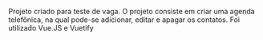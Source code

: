 Projeto criado para teste de vaga. O projeto consiste em criar uma agenda telefônica, na qual pode-se adicionar, editar e apagar os contatos. Foi utilizado Vue.JS e Vuetify
